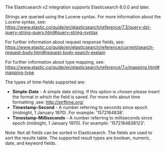 The Elasticsearch v2 integration supports Elasticsearch 6.0.0 and later.

Strings are queried using the Lucene syntax. For more information about the Lucene syntax, see: https://www.elastic.co/guide/en/elasticsearch/reference/7.3/query-dsl-query-string-query.html#query-string-syntax

For further information about request response fields, see: https://www.elastic.co/guide/en/elasticsearch/reference/current/search-request-body.html#request-body-search-explain

For further information about type mapping, see: https://www.elastic.co/guide/en/elasticsearch/reference/7.x/mapping.html#mapping-type

The types of time-fields supported are:
    
   - **Simple-Date** - A simple date string. If this option is chosen please insert the format in which the field is saved. For more info about time formatting ,see: http://strftime.org/
   - **Timestamp-Second** - A number referring to seconds since epoch (midnight, 1 January 1970). For example: '1572164838'.
   - **Timestamp-Milliseconds** - A number referring to milliseconds since epoch (midnight, 1 January 1970). For example: '1572164838123'.

Note: Not all fields can be sorted in Elasticsearch. The fields are used to sort the results table.  The supported result types are boolean, numeric, date, and keyword fields.

